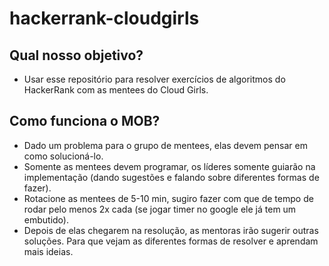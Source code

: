 # hackerrank-cloudgirls
  ## Qual nosso objetivo?
   - Usar esse repositório para resolver exercícios de algoritmos do HackerRank com as mentees do Cloud Girls.
 
  ## Como funciona o MOB?
   - Dado um problema para o grupo de mentees, elas devem pensar em como solucioná-lo.
   - Somente as mentees devem programar, os líderes somente guiarão na implementação (dando sugestões e falando sobre diferentes formas de fazer).
   - Rotacione as mentees de 5-10 min, sugiro fazer com que de tempo de rodar pelo menos 2x cada (se jogar timer no google ele já tem um embutido).
   - Depois de elas chegarem na resolução, as mentoras irão sugerir outras soluções. Para que vejam as diferentes formas de resolver e aprendam mais ideias.